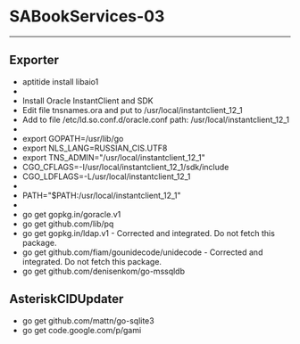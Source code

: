 # SABookServices-03
---------------------------------------------------

## Exporter

* aptitide install libaio1
* 
* Install Oracle InstantClient and SDK
* Edit file tnsnames.ora and put to /usr/local/instantclient_12_1
* Add to file /etc/ld.so.conf.d/oracle.conf path: /usr/local/instantclient_12_1
* 
* export GOPATH=/usr/lib/go
* export NLS_LANG=RUSSIAN_CIS.UTF8
* export TNS_ADMIN="/usr/local/instantclient_12_1"
* CGO_CFLAGS=-I/usr/local/instantclient_12_1/sdk/include
* CGO_LDFLAGS=-L/usr/local/instantclient_12_1
* 
* PATH="$PATH:/usr/local/instantclient_12_1"
* 
* go get gopkg.in/goracle.v1
* go get github.com/lib/pq
* go get gopkg.in/ldap.v1 - Corrected and integrated. Do not fetch this package.
* go get github.com/fiam/gounidecode/unidecode - Corrected and integrated. Do not fetch this package.
* go get github.com/denisenkom/go-mssqldb

## AsteriskCIDUpdater

* go get github.com/mattn/go-sqlite3
* go get code.google.com/p/gami



